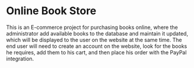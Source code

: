 # Online Book Store
  This is an E-commerce project for purchasing books online, where the administrator add available books to the database and maintain it updated, which will be displayed to the user on the website at the same time. The end user will need to create an account on the website, look for the books he requires, add them to his cart, and then place his order with the PayPal integration.
